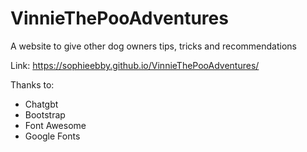 # VinnieThePooAdventures
A website to give other dog owners tips, tricks and recommendations 

Link: https://sophieebby.github.io/VinnieThePooAdventures/

Thanks to:
- Chatgbt 
- Bootstrap
- Font Awesome
- Google Fonts

